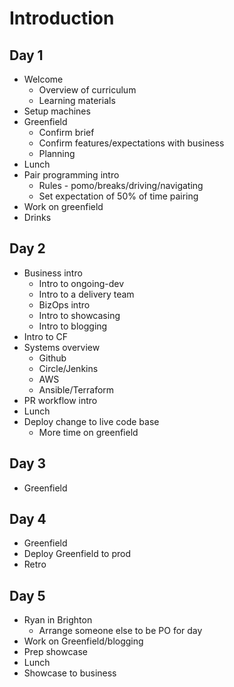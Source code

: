 # Introduction

## Day 1
- Welcome
  - Overview of curriculum
  - Learning materials
- Setup machines
- Greenfield
  - Confirm brief
  - Confirm features/expectations with business
  - Planning
- Lunch
- Pair programming intro
  - Rules - pomo/breaks/driving/navigating
  - Set expectation of 50% of time pairing
- Work on greenfield
- Drinks

## Day 2
- Business intro
  - Intro to ongoing-dev
  - Intro to a delivery team
  - BizOps intro
  - Intro to showcasing
  - Intro to blogging
- Intro to CF
- Systems overview
  - Github
  - Circle/Jenkins
  - AWS
  - Ansible/Terraform
- PR workflow intro
- Lunch
- Deploy change to live code base
  - More time on greenfield

## Day 3
- Greenfield

## Day 4
- Greenfield
- Deploy Greenfield to prod
- Retro

## Day 5
- Ryan in Brighton
  - Arrange someone else to be PO for day
- Work on Greenfield/blogging
- Prep showcase
- Lunch
- Showcase to business
